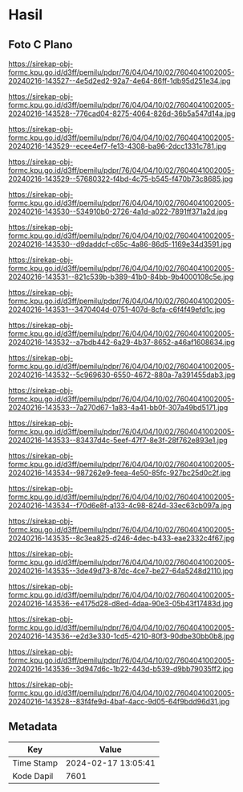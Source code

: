 # Hasil

## Foto C Plano

https://sirekap-obj-formc.kpu.go.id/d3ff/pemilu/pdpr/76/04/04/10/02/7604041002005-20240216-143527--4e5d2ed2-92a7-4e64-86ff-1db95d251e34.jpg

https://sirekap-obj-formc.kpu.go.id/d3ff/pemilu/pdpr/76/04/04/10/02/7604041002005-20240216-143528--776cad04-8275-4064-826d-36b5a547d14a.jpg

https://sirekap-obj-formc.kpu.go.id/d3ff/pemilu/pdpr/76/04/04/10/02/7604041002005-20240216-143529--ecee4ef7-fe13-4308-ba96-2dcc1331c781.jpg

https://sirekap-obj-formc.kpu.go.id/d3ff/pemilu/pdpr/76/04/04/10/02/7604041002005-20240216-143529--57680322-f4bd-4c75-b545-f470b73c8685.jpg

https://sirekap-obj-formc.kpu.go.id/d3ff/pemilu/pdpr/76/04/04/10/02/7604041002005-20240216-143530--534910b0-2726-4a1d-a022-7891ff371a2d.jpg

https://sirekap-obj-formc.kpu.go.id/d3ff/pemilu/pdpr/76/04/04/10/02/7604041002005-20240216-143530--d9daddcf-c65c-4a86-86d5-1169e34d3591.jpg

https://sirekap-obj-formc.kpu.go.id/d3ff/pemilu/pdpr/76/04/04/10/02/7604041002005-20240216-143531--821c539b-b389-41b0-84bb-9b4000108c5e.jpg

https://sirekap-obj-formc.kpu.go.id/d3ff/pemilu/pdpr/76/04/04/10/02/7604041002005-20240216-143531--3470404d-0751-407d-8cfa-c6f4f49efd1c.jpg

https://sirekap-obj-formc.kpu.go.id/d3ff/pemilu/pdpr/76/04/04/10/02/7604041002005-20240216-143532--a7bdb442-6a29-4b37-8652-a46af1608634.jpg

https://sirekap-obj-formc.kpu.go.id/d3ff/pemilu/pdpr/76/04/04/10/02/7604041002005-20240216-143532--5c969630-6550-4672-880a-7a391455dab3.jpg

https://sirekap-obj-formc.kpu.go.id/d3ff/pemilu/pdpr/76/04/04/10/02/7604041002005-20240216-143533--7a270d67-1a83-4a41-bb0f-307a49bd5171.jpg

https://sirekap-obj-formc.kpu.go.id/d3ff/pemilu/pdpr/76/04/04/10/02/7604041002005-20240216-143533--83437d4c-5eef-47f7-8e3f-28f762e893e1.jpg

https://sirekap-obj-formc.kpu.go.id/d3ff/pemilu/pdpr/76/04/04/10/02/7604041002005-20240216-143534--987262e9-feea-4e50-85fc-927bc25d0c2f.jpg

https://sirekap-obj-formc.kpu.go.id/d3ff/pemilu/pdpr/76/04/04/10/02/7604041002005-20240216-143534--f70d6e8f-a133-4c98-824d-33ec63cb097a.jpg

https://sirekap-obj-formc.kpu.go.id/d3ff/pemilu/pdpr/76/04/04/10/02/7604041002005-20240216-143535--8c3ea825-d246-4dec-b433-eae2332c4f67.jpg

https://sirekap-obj-formc.kpu.go.id/d3ff/pemilu/pdpr/76/04/04/10/02/7604041002005-20240216-143535--3de49d73-87dc-4ce7-be27-64a5248d2110.jpg

https://sirekap-obj-formc.kpu.go.id/d3ff/pemilu/pdpr/76/04/04/10/02/7604041002005-20240216-143536--e4175d28-d8ed-4daa-90e3-05b43f17483d.jpg

https://sirekap-obj-formc.kpu.go.id/d3ff/pemilu/pdpr/76/04/04/10/02/7604041002005-20240216-143536--e2d3e330-1cd5-4210-80f3-90dbe30bb0b8.jpg

https://sirekap-obj-formc.kpu.go.id/d3ff/pemilu/pdpr/76/04/04/10/02/7604041002005-20240216-143536--3d947d6c-1b22-443d-b539-d9bb79035ff2.jpg

https://sirekap-obj-formc.kpu.go.id/d3ff/pemilu/pdpr/76/04/04/10/02/7604041002005-20240216-143528--83f4fe9d-4baf-4acc-9d05-64f9bdd96d31.jpg


## Metadata

| Key        | Value               |
| ---------- | ------------------- |
| Time Stamp | 2024-02-17 13:05:41 |
| Kode Dapil | 7601                |



